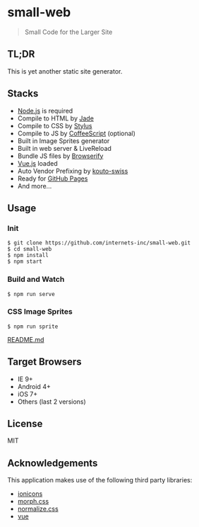 # small-web

> Small Code for the Larger Site

## TL;DR

This is yet another static site generator.

## Stacks

- [Node.js](https://nodejs.org/) is required
- Compile to HTML by [Jade](https://github.com/pugjs/jade)
- Compile to CSS by [Stylus](https://github.com/learnboost/stylus)
- Compile to JS by [CoffeeScript](https://github.com/jashkenas/coffeescript) (optional)
- Built in Image Sprites generator
- Built in web server & LiveReload
- Bundle JS files by [Browserify](https://github.com/substack/node-browserify)
- [Vue.js](https://github.com/vuejs/vue) loaded
- Auto Vendor Prefixing by [kouto-swiss](https://github.com/leny/kouto-swiss)
- Ready for [GitHub Pages](https://pages.github.com)
- And more...

## Usage

### Init

```
$ git clone https://github.com/internets-inc/small-web.git
$ cd small-web
$ npm install
$ npm start
```

### Build and Watch

```
$ npm run serve
```

### CSS Image Sprites

```
$ npm run sprite
```

[README.md](./html_elements/lib/sprites/README.md)

## Target Browsers

- IE 9+
- Android 4+
- iOS 7+
- Others (last 2 versions)

## License

MIT

## Acknowledgements

This application makes use of the following third party libraries:

- [ionicons](https://github.com/driftyco/ionicons)
- [morph.css](https://github.com/internets-inc/morph.css)
- [normalize.css](https://github.com/necolas/normalize.css)
- [vue](https://github.com/yyx990803/vue)
